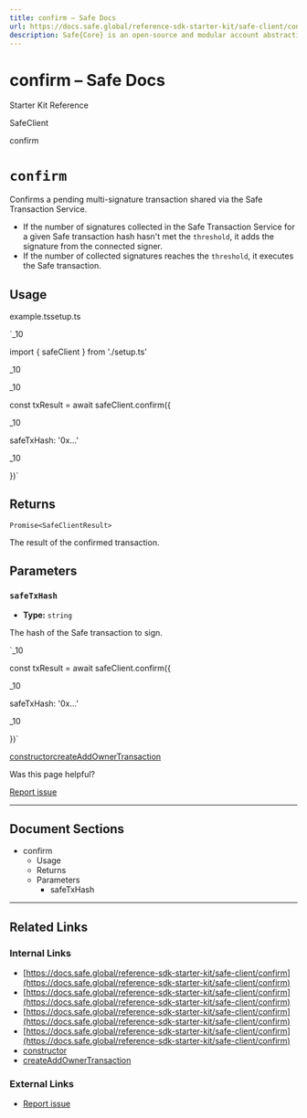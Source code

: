 ```yaml
---
title: confirm – Safe Docs
url: https://docs.safe.global/reference-sdk-starter-kit/safe-client/confirm
description: Safe{Core} is an open-source and modular account abstraction stack. Learn about its features and how to use it.
---
```


# confirm – Safe Docs

Starter Kit Reference

SafeClient

confirm

# `confirm`

Confirms a pending multi-signature transaction shared via the Safe Transaction Service.

- If the number of signatures collected in the Safe Transaction Service for a given Safe transaction hash hasn't met the `threshold`, it adds the signature from the connected signer.
- If the number of collected signatures reaches the `threshold`, it executes the Safe transaction.

## Usage



example.tssetup.ts

`_10

import { safeClient } from './setup.ts'

_10

_10

const txResult = await safeClient.confirm({

_10

safeTxHash: '0x...'

_10

})`

## Returns

`Promise<SafeClientResult>`

The result of the confirmed transaction.

## Parameters

### `safeTxHash`

- **Type:** `string`

The hash of the Safe transaction to sign.

`_10

const txResult = await safeClient.confirm({

_10

safeTxHash: '0x...'

_10

})`

[constructor](/reference-sdk-starter-kit/safe-client/constructor "constructor")[createAddOwnerTransaction](/reference-sdk-starter-kit/safe-client/createaddownertransaction "createAddOwnerTransaction")

Was this page helpful?

[Report issue](https://github.com/safe-global/safe-docs/issues/new?assignees=&labels=nextra-feedback&projects=&template=nextra-feedback.yml&title=%5BFeedback%5D+)

---

## Document Sections

- confirm
  - Usage
  - Returns
  - Parameters
    - safeTxHash

---

## Related Links

### Internal Links

- [https://docs.safe.global/reference-sdk-starter-kit/safe-client/confirm](https://docs.safe.global/reference-sdk-starter-kit/safe-client/confirm)
- [https://docs.safe.global/reference-sdk-starter-kit/safe-client/confirm](https://docs.safe.global/reference-sdk-starter-kit/safe-client/confirm)
- [https://docs.safe.global/reference-sdk-starter-kit/safe-client/confirm](https://docs.safe.global/reference-sdk-starter-kit/safe-client/confirm)
- [https://docs.safe.global/reference-sdk-starter-kit/safe-client/confirm](https://docs.safe.global/reference-sdk-starter-kit/safe-client/confirm)
- [constructor](https://docs.safe.global/reference-sdk-starter-kit/safe-client/constructor)
- [createAddOwnerTransaction](https://docs.safe.global/reference-sdk-starter-kit/safe-client/createaddownertransaction)

### External Links

- [Report issue](https://github.com/safe-global/safe-docs/issues/new?assignees=&labels=nextra-feedback&projects=&template=nextra-feedback.yml&title=%5BFeedback%5D+)

